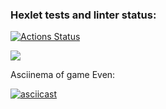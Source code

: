 ### Hexlet tests and linter status:
[![Actions Status](https://github.com/Bascy6/java-project-61/actions/workflows/hexlet-check.yml/badge.svg)](https://github.com/Bascy6/java-project-61/actions)

<a href="https://codeclimate.com/github/Bascy6/java-project-61/maintainability"><img src="https://api.codeclimate.com/v1/badges/decb284807cf2a5924c8/maintainability" /></a>

Asciinema of game Even:

[![asciicast](https://asciinema.org/a/4F42lmfcL5CgGIKlMoV5BmN03.svg)](https://asciinema.org/a/4F42lmfcL5CgGIKlMoV5BmN03)